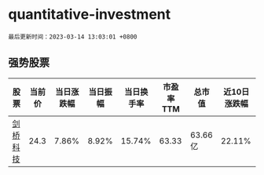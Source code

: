 # quantitative-investment

`最后更新时间：2023-03-14 13:03:01 +0800`

## 强势股票

|股票|当前价|当日涨跌幅|当日振幅|当日换手率|市盈率TTM|总市值|近10日涨跌幅|
|----|----|----|----|----|----|----|----|
|[剑桥科技](https://xueqiu.com/S/SH603083)|24.3|7.86%|8.92%|15.74%|63.33|63.66亿|22.11%|
